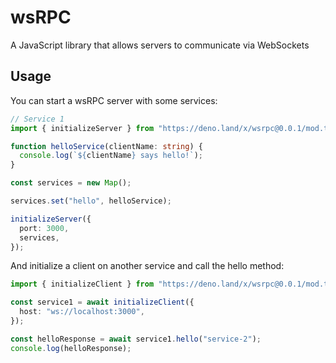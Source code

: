 # wsRPC

A JavaScript library that allows servers to communicate via WebSockets

## Usage

You can start a wsRPC server with some services:

```ts
// Service 1
import { initializeServer } from "https://deno.land/x/wsrpc@0.0.1/mod.ts";

function helloService(clientName: string) {
  console.log(`${clientName} says hello!`);
}

const services = new Map();

services.set("hello", helloService);

initializeServer({
  port: 3000,
  services,
});
```

And initialize a client on another service and call the hello method:

```ts
import { initializeClient } from "https://deno.land/x/wsrpc@0.0.1/mod.ts";

const service1 = await initializeClient({
  host: "ws://localhost:3000",
});

const helloResponse = await service1.hello("service-2");
console.log(helloResponse);
```
